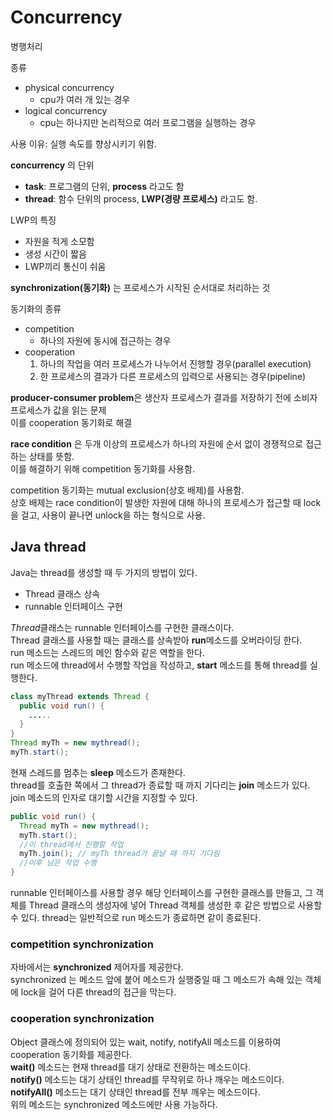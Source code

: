 # Concurrency
병행처리  

종류
- physical concurrency
  - cpu가 여러 개 있는 경우
- logical concurrency
  - cpu는 하나지만 논리적으로 여러 프로그램을 실행하는 경우

사용 이유: 실행 속도를 향상시키기 위함.  

**concurrency** 의 단위  
- **task**: 프로그램의 단위, **process** 라고도 함  
- **thread**: 함수 단위의 process, **LWP(경량 프로세스)** 라고도 함.  

LWP의 특징
- 자원을 적게 소모함
- 생성 시간이 짧음
- LWP끼리 통신이 쉬움

**synchronization(동기화)** 는 프로세스가 시작된 순서대로 처리하는 것 

동기화의 종류  
- competition 
  - 하나의 자원에 동시에 접근하는 경우
- cooperation
  1. 하나의 작업을 여러 프로세스가 나누어서 진행할 경우(parallel execution)
  2. 한 프로세스의 결과가 다른 프로세스의 입력으로 사용되는 경우(pipeline)

**producer-consumer problem**은 생산자 프로세스가 결과를 저장하기 전에 소비자 프로세스가 값을 읽는 문제  
이를 cooperation 동기화로 해결

**race condition** 은 두개 이상의 프로세스가 하나의 자원에 순서 없이 경쟁적으로 접근하는 상태를 뜻함.  
이를 해결하기 위해 competition 동기화를 사용함.  

competition 동기화는 mutual exclusion(상호 배제)를 사용함.  
상호 배제는 race condition이 발생한 자원에 대해 하나의 프로세스가 접근할 때 lock을 걸고, 사용이 끝나면 unlock을 하는 형식으로 사용.  

## Java thread
Java는 thread를 생성할 때 두 가지의 방법이 있다.  
- Thread 클래스 상속
- runnable 인터페이스 구현

*Thread*클래스는 runnable 인터페이스를 구현한 클래스이다.  
Thread 클래스를 사용할 때는 클래스를 상속받아 **run**메소드를 오버라이딩 한다.  
run 메소드는 스레드의 메인 함수와 같은 역할을 한다.  
run 메소드에 thread에서 수행할 작업을 작성하고, **start** 메소드를 통해 thread를 실행한다.  
```java
class myThread extends Thread {
  public void run() {
    .....
  }
}
Thread myTh = new mythread();
myTh.start();
```

현재 스레드를 멈추는 **sleep** 메소드가 존재한다.  
thread를 호출한 쪽에서 그 thread가 종료할 때 까지 기다리는 **join** 메소드가 있다.  
join 메소드의 인자로 대기할 시간을 지정할 수 있다.  
```java
public void run() {
  Thread myTh = new mythread();
  myTh.start();
  //이 thread에서 진행할 작업
  myTh.join(); // myTh thread가 끝날 때 까지 기다림
  //이후 남은 작업 수행
}
```

runnable 인터페이스를 사용할 경우 해당 인터페이스를 구현한 클래스를 만들고, 그 객체를 Thread 클래스의 생성자에 넣어 Thread 객체를 생성한 후 같은 방법으로 사용할 수 있다.
thread는 일반적으로 run 메소드가 종료하면 같이 종료된다.  

### competition synchronization
자바에서는 **synchronized** 제어자를 제공한다.  
synchronized 는 메소드 앞에 붙어 메소드가 실행중일 때 그 메소드가 속해 있는 객체에 lock을 걸어 다른 thread의 접근을 막는다.  

### cooperation synchronization
Object 클래스에 정의되어 있는 wait, notify, notifyAll 메소드를 이용하여 cooperation 동기화를 제공한다.  
**wait()** 메소드는 현재 thread를 대기 상태로 전환하는 메소드이다.  
**notify()** 메소드는 대기 상태인 thread를 무작위로 하나 깨우는 메소드이다.  
**notifyAll()** 메소드는 대기 상태인 thread를 전부 깨우는 메소드이다.  
위의 메소드는 synchronized 메소드에만 사용 가능하다.  









